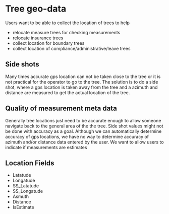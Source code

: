  # Tree geo-data

Users want to be able to collect the location of trees to help 
 - relocate measure trees for checking measurements
 - relocate insurance trees
 - collect location for boundary trees
 - collect location of compliance/administrative/leave trees

 ## Side shots 
Many times accurate gps location can not be taken close to the tree or it is not practical for the operator to go to the tree. 
The solution is to do a side shot, where a gps location is taken away from the tree and a azimuth and distance are measured to get the actual location of the tree. 

 ## Quality of measurement meta data
Generally tree locations just need to be accurate enough to allow someone navigate back to the general area of the the tree. Side shot values might not be done with accuracy as a goal. 
Although we can automatically determine accuracy of gps locations, we have no way to determine accuracy of  azimuth and/or distance data entered by the user. 
We want to allow users to indicate if measurements are estimates

 ## Location Fields
 - Latatude
 - Longatude
 - SS_Latatude
 - SS_Longatude
 - Asmuth
 - Distance
 - IsEstimate
 

